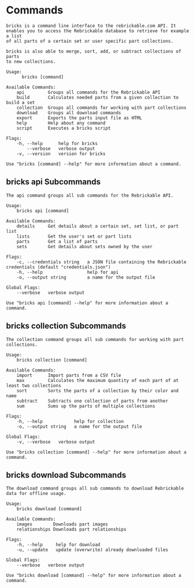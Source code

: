 # Commands

	bricks is a command line interface to the rebrickable.com API. It
	enables you to access the Rebrickable database to retrieve for example a list
	of all parts of a certain set or user specific part collections.

	bricks is also able to merge, sort, add, or subtract collections of parts    
	to new collections.

	Usage:
		  bricks [command]

	Available Commands:
		api         Groups all commands for the Rebrickable API
		build       Calculates needed parts from a given collection to build a set
		collection  Groups all commands for working with part collections
		download    Groups all download commands
		export      Exports the parts input file as HTML
		help        Help about any command
		script      Executes a bricks script

	Flags:
		-h, --help      help for bricks
			--verbose   verbose output
		-v, --version   version for bricks

	Use "bricks [command] --help" for more information about a command.

## bricks api Subcommands

	The api command groups all sub commands for the Rebrickable API.

	Usage:
		bricks api [command]

	Available Commands:
		details     Get details about a certain set, set list, or part list
		lists       Get the user's set or part lists
		parts       Get a list of parts
		sets        Get details about sets owned by the user

	Flags:
		-c, --credentials string   a JSON file containing the Rebrickable credentials (default "credentials.json")
		-h, --help                 help for api
		-o, --output string        a name for the output file

	Global Flags:
		--verbose   verbose output

	Use "bricks api [command] --help" for more information about a command.

## bricks collection Subcommands

	The collection command groups all sub commands for working with part collections.

	Usage:
		bricks collection [command]

	Available Commands:
		import      Import parts from a CSV file
		max         Calculates the maximum quantity of each part of at least two collections
		sort        Sorts the parts of a collection by their color and name
		subtract    Subtracts one collection of parts from another
		sum         Sums up the parts of multiple collections

	Flags:
		-h, --help            help for collection
  		-o, --output string   a name for the output file

	Global Flags:
  		-v, --verbose   verbose output

	Use "bricks collection [command] --help" for more information about a command.

## bricks download Subcommands

	The download command groups all sub commands to download Rebrickable data for offline usage.

	Usage:
		bricks download [command]

	Available Commands:
		images        Downloads part images
		relationships Downloads part relationships

	Flags:
		-h, --help     help for download
		-u, --update   update (overwrite) already downloaded files

	Global Flags:
		--verbose   verbose output

	Use "bricks download [command] --help" for more information about a command.
